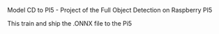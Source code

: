 Model CD to PI5 - Project of the Full Object Detection on Raspberry PI5

This train and ship the .ONNX file to the Pi5